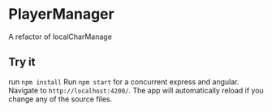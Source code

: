 # PlayerManager

A refactor of localCharManage

## Try it
run `npm install`
Run `npm start` for a concurrent express and angular. Navigate to `http://localhost:4200/`. The app will automatically reload if you change any of the source files.

